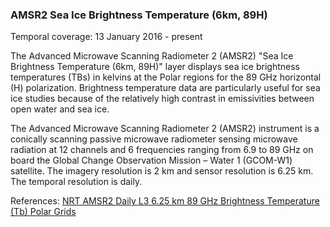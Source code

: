 ### AMSR2 Sea Ice Brightness Temperature (6km, 89H)
Temporal coverage: 13 January 2016 - present

The Advanced Microwave Scanning Radiometer 2 (AMSR2) "Sea Ice Brightness Temperature (6km, 89H)" layer displays sea ice brightness temperatures (TBs) in kelvins at the Polar regions for the 89 GHz horizontal (H) polarization. Brightness temperature data are particularly useful for sea ice studies because of the relatively high contrast in emissivities between open water and sea ice.

The Advanced Microwave Scanning Radiometer 2 (AMSR2) instrument is a conically scanning passive microwave radiometer sensing microwave radiation at 12 channels and 6 frequencies ranging from 6.9 to 89 GHz on board the Global Change Observation Mission – Water 1 (GCOM-W1) satellite. The imagery resolution is 2 km and sensor resolution is 6.25 km. The temporal resolution is daily.

References: [NRT AMSR2 Daily L3 6.25 km 89 GHz Brightness Temperature (Tb) Polar Grids](https://ghrc.nsstc.nasa.gov/hydro/details/A2_SI6_NRT)
